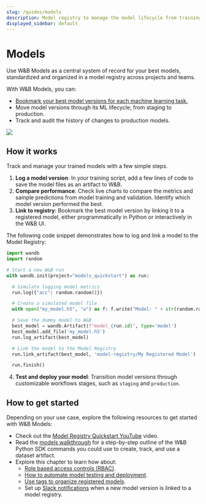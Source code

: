 ```yaml
---
slug: /guides/models
description: Model registry to manage the model lifecycle from training to production
displayed_sidebar: default
---
```


# Models 

Use W&B Models as a central system of record for your best models, standardized and organized in a model registry across projects and teams. 

With W&B Models, you can:

* [Bookmark your best model versions for each machine learning task.](./model_tags.md)
* Move model versions through its ML lifecycle; from staging to production.
* Track and audit the history of changes to production models.




![](/images/models/models_landing_page.png)

## How it works
Track and manage your trained models with a few simple steps.

1. **Log a model version**: In your training script, add a few lines of code to save the model files as an artifact to W&B. 
2. **Compare performance**: Check live charts to compare the metrics and sample predictions from model training and validation. Identify which model version performed the best.
3. **Link to registry**: Bookmark the best model version by linking it to a registered model, either programmatically in Python or interactively in the W&B UI.

The following code snippet demonstrates how to log and link a model to the Model Registry:

```python showLineNumbers
import wandb
import random

# Start a new W&B run
with wandb.init(project="models_quickstart") as run:

  # Simulate logging model metrics
  run.log({"acc": random.random()})

  # Create a simulated model file
  with open("my_model.h5", "w") as f: f.write("Model: " + str(random.random()))

  # Save the dummy model to W&B
  best_model = wandb.Artifact(f"model_{run.id}", type='model')
  best_model.add_file('my_model.h5')
  run.log_artifact(best_model)

  # Link the model to the Model Registry
  run.link_artifact(best_model, 'model-registry/My Registered Model')

  run.finish()
```

4. **Test and deploy your model**: Transition model versions through customizable workflows stages, such as `staging` and `production`.

## How to get started
Depending on your use case, explore the following resources to get started with W&B Models:

<!-- * [Try the Quickstart](./quickstart.md) to log and link a sample model in just two minutes. -->
* Check out the [Model Registry Quickstart YouTube](https://www.youtube.com/watch?v=jy9Pk9riwZI&ab_channel=Weights%26Biases) video.
* Read the [models walkthrough](./walkthrough.md) for a step-by-step outline of the W&B Python SDK commands you could use to create, track, and use a dataset artifact.
* Explore this chapter to learn how about:
   * [Role based access controls (RBAC)](./access_controls.md).
   * [How to automate model testing and deployment](./automation.md).
   * [Use tags to organize registered models](./model_tags.md).
   * Set up [Slack notifications](./notifications.md) when a new model version is linked to a model registry.


